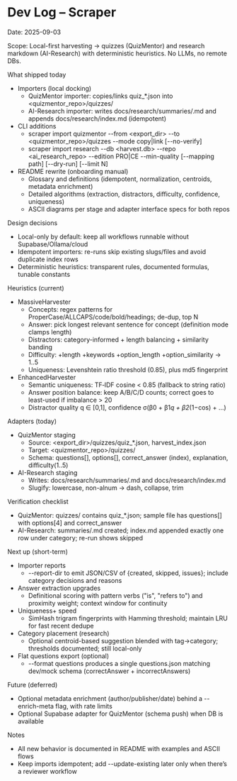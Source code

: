 # Dev Log – Scraper

Date: 2025-09-03

Scope: Local-first harvesting → quizzes (QuizMentor) and research markdown (AI-Research) with deterministic heuristics. No LLMs, no remote DBs.

What shipped today
- Importers (local docking)
  - QuizMentor importer: copies/links quiz_*.json into <quizmentor_repo>/quizzes/
  - AI-Research importer: writes docs/research/summaries/<slug>.md and appends docs/research/index.md (idempotent)
- CLI additions
  - scraper import quizmentor --from <export_dir> --to <quizmentor_repo>/quizzes --mode copy|link [--no-verify]
  - scraper import research --db <harvest.db> --repo <ai_research_repo> --edition PRO|CE --min-quality <float> [--mapping path] [--dry-run] [--limit N]
- README rewrite (onboarding manual)
  - Glossary and definitions (idempotent, normalization, centroids, metadata enrichment)
  - Detailed algorithms (extraction, distractors, difficulty, confidence, uniqueness)
  - ASCII diagrams per stage and adapter interface specs for both repos

Design decisions
- Local-only by default: keep all workflows runnable without Supabase/Ollama/cloud
- Idempotent importers: re-runs skip existing slugs/files and avoid duplicate index rows
- Deterministic heuristics: transparent rules, documented formulas, tunable constants

Heuristics (current)
- MassiveHarvester
  - Concepts: regex patterns for ProperCase/ALLCAPS/code/bold/headings; de-dup, top N
  - Answer: pick longest relevant sentence for concept (definition mode clamps length)
  - Distractors: category-informed + length balancing + similarity banding
  - Difficulty: +length +keywords +option_length +option_similarity → 1..5
  - Uniqueness: Levenshtein ratio threshold (0.85), plus md5 fingerprint
- EnhancedHarvester
  - Semantic uniqueness: TF‑IDF cosine < 0.85 (fallback to string ratio)
  - Answer position balance: keep A/B/C/D counts; correct goes to least-used if imbalance > 20
  - Distractor quality q ∈ [0,1], confidence σ(β0 + β1*q + β2*(1−cos) + …)

Adapters (today)
- QuizMentor staging
  - Source: <export_dir>/quizzes/quiz_*.json, harvest_index.json
  - Target: <quizmentor_repo>/quizzes/
  - Schema: questions[], options[], correct_answer (index), explanation, difficulty(1..5)
- AI-Research staging
  - Writes: docs/research/summaries/<slug>.md and docs/research/index.md
  - Slugify: lowercase, non-alnum → dash, collapse, trim

Verification checklist
- QuizMentor: quizzes/ contains quiz_*.json; sample file has questions[] with options[4] and correct_answer
- AI-Research: summaries/<slug>.md created; index.md appended exactly one row under category; re-run shows skipped

Next up (short-term)
- Importer reports
  - --report-dir <path> to emit JSON/CSV of {created, skipped, issues}; include category decisions and reasons
- Answer extraction upgrades
  - Definitional scoring with pattern verbs ("is", "refers to") and proximity weight; context window for continuity
- Uniqueness+ speed
  - SimHash trigram fingerprints with Hamming threshold; maintain LRU for fast recent dedupe
- Category placement (research)
  - Optional centroid-based suggestion blended with tag→category; thresholds documented; still local-only
- Flat questions export (optional)
  - --format questions produces a single questions.json matching dev/mock schema (correctAnswer + incorrectAnswers)

Future (deferred)
- Optional metadata enrichment (author/publisher/date) behind a --enrich-meta flag, with rate limits
- Optional Supabase adapter for QuizMentor (schema push) when DB is available

Notes
- All new behavior is documented in README with examples and ASCII flows
- Keep imports idempotent; add --update-existing later only when there’s a reviewer workflow
